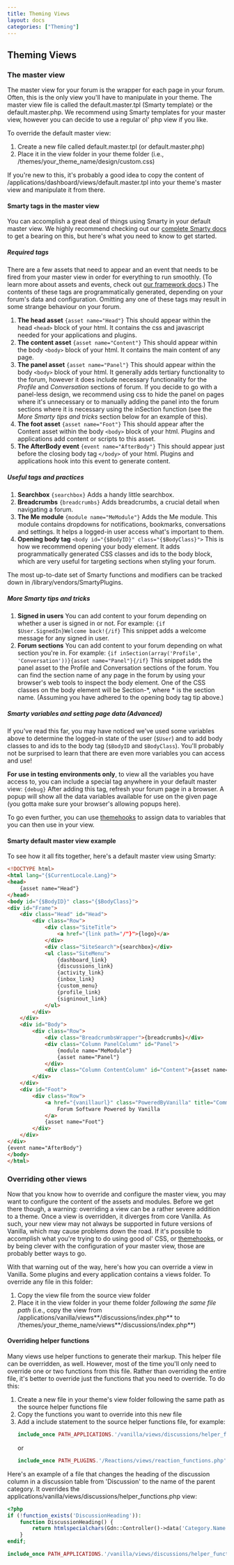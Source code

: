 ```yaml
---
title: Theming Views
layout: docs
categories: ["Theming"]
---
```


## Theming Views

### The master view

The master view for your forum is the wrapper for each page in your forum. Often, this is the only view you'll have to manipulate in your theme. The master view file is called the default.master.tpl (Smarty template) or the default.master.php. We recommend using Smarty templates for your master view, however you can decide to use a regular ol' php view if you like.

To override the default master view:

1. Create a new file called default.master.tpl (or default.master.php)
2. Place it in the view folder in your theme folder (i.e., /themes/your_theme_name/design/custom.css)

If you're new to this, it's probably a good idea to copy the content of /applications/dashboard/views/default.master.tpl into your theme's master view and manipulate it from there.

#### Smarty tags in the master view

You can accomplish a great deal of things using Smarty in your default master view. We highly recommend checking out our [complete Smarty docs](/theming/smarty) to get a bearing on this, but here's what you need to know to get started.

##### Required tags

There are a few assets that need to appear and an event that needs to be fired from your master view in order for everything to run smoothly. (To learn more about assets and events, check out [our framework docs](/developers/framework).) The contents of these tags are programmatically generated, depending on your forum's data and configuration. Omitting any one of these tags may result in some strange behaviour on your forum.

1. **The head asset** `{asset name="Head"}` This should appear within the head `<head>` block of your html. It contains the css and javascript needed for your applications and plugins.
2. **The content asset** `{asset name="Content"}` This should appear within the body `<body>` block of your html. It contains the main content of any page.
3. **The panel asset** `{asset name="Panel"}` This should appear within the body `<body>` block of your html. It generally adds tertiary functionality to the forum, however it does include necessary functionality for the *Profile* and *Conversation* sections of forum. If you decide to go with a panel-less design, we recommend using css to hide the panel on pages where it's unnecessary or to manually adding the panel into the forum sections where it is necessary using the inSection function (see the *More Smarty tips and tricks* section below for an example of this).
4. **The foot asset** `{asset name="Foot"}` This should appear after the Content asset within the body `<body>` block of your html. Plugins and applications add content or scripts to this asset.
5. **The AfterBody event** `{event name="AfterBody"}` This should appear just before the closing body tag `</body>` of your html. Plugins and applications hook into this event to generate content.

##### Useful tags and practices

1. **Searchbox** `{searchbox}` Adds a handy little searchbox.
2. **Breadcrumbs** `{breadcrumbs}` Adds breadcrumbs, a crucial detail when navigating a forum.
3. **The Me module** `{module name="MeModule"}` Adds the Me module. This module contains dropdowns for notifications, bookmarks, conversations and settings. It helps a logged-in user access what's important to them.
4. **Opening body tag** `<body id="{$BodyID}" class="{$BodyClass}">` This is how we recommend opening your body element. It adds programmatically generated CSS classes and ids to the body block, which are very useful for targeting sections when styling your forum.

The most up-to-date set of Smarty functions and modifiers can be tracked down in /library/vendors/SmartyPlugins.

##### More Smarty tips and tricks

1. **Signed in users** You can add content to your forum depending on whether a user is signed in or not. For example: `{if $User.SignedIn}Welcome back!{/if}` This  snippet adds a welcome message for any signed in user.
2. **Forum sections** You can add content to your forum depending on what section you're in. For example: `{if inSection(array('Profile', 'Conversation'))}{asset name="Panel"}{/if}` This snippet adds the panel asset to the Profile and Conversation sections of the forum. You can find the section name of any page in the forum by using your browser's web tools to inspect the body element. One of the CSS classes on the body element will be Section-\*, where \* is the section name. (Assuming you have adhered to the opening body tag tip above.)

##### Smarty variables and setting page data (Advanced)

If you've read this far, you may have noticed we've used some variables above to determine the logged-in state of the user (`$User`) and to add body classes to and ids to the body tag (`$BodyID` and `$BodyClass`). You'll probably not be surprised to learn that there are even more variables you can access and use!

**For use in testing environments only**, to view all the variables you have access to, you can include a special tag anywhere in your default master view: `{debug}` After adding this tag, refresh your forum page in a browser. A popup will show all the data variables available for use on the given page (you gotta make sure your browser's allowing popups here).

To go even further, you can use [themehooks](/theming/hooks) to assign data to variables that you can then use in your view.

#### Smarty default master view example

To see how it all fits together, here's a default master view using Smarty:

```html
<!DOCTYPE html>
<html lang="{$CurrentLocale.Lang}">
<head>
    {asset name="Head"}
</head>
<body id="{$BodyID}" class="{$BodyClass}">
<div id="Frame">
    <div class="Head" id="Head">
        <div class="Row">
            <div class="SiteTitle">
                <a href="{link path="/"}">{logo}</a>
            </div>
            <div class="SiteSearch">{searchbox}</div>
            <ul class="SiteMenu">
                {dashboard_link}
                {discussions_link}
                {activity_link}
                {inbox_link}
                {custom_menu}
                {profile_link}
                {signinout_link}
            </ul>
        </div>
    </div>
    <div id="Body">
        <div class="Row">
            <div class="BreadcrumbsWrapper">{breadcrumbs}</div>
            <div class="Column PanelColumn" id="Panel">
                {module name="MeModule"}
                {asset name="Panel"}
            </div>
            <div class="Column ContentColumn" id="Content">{asset name="Content"}</div>
        </div>
    </div>
    <div id="Foot">
        <div class="Row">
            <a href="{vanillaurl}" class="PoweredByVanilla" title="Community Software by Vanilla Forums">
                Forum Software Powered by Vanilla
            </a>
            {asset name="Foot"}
        </div>
    </div>
</div>
{event name="AfterBody"}
</body>
</html>
```

### Overriding other views

Now that you know how to override and configure the master view, you may want to configure the content of the assets and modules. Before we get there though, a warning: overriding a view can be a rather severe addition to a theme. Once a view is overridden, it diverges from core Vanilla. As such, your new view may not always be supported in future versions of Vanilla, which may cause problems down the road. If it's possible to accomplish what you're trying to do using good ol' CSS, or [themehooks](/theming/themehooks), or by being clever with the configuration of your master view, those are probably better ways to go.

With that warning out of the way, here's how you can override a view in Vanilla. Some plugins and every application contains a views folder. To override any file in this folder:

1. Copy the view file from the source view folder
2. Place it in the view folder in your theme folder *following the same file path* (i.e., copy the view from /applications/vanilla/views**/discussions/index.php** to /themes/your_theme_name/views**/discussions/index.php**)

#### Overriding helper functions

Many views use helper functions to generate their markup. This helper file can be overridden, as well. However, most of the time you'll only need to override one or two functions from this file. Rather than overriding the entire file, it's better to override just the functions that you need to override. To do this:

1. Create a new file in your theme's view folder following the same path as the source helper functions file
2. Copy the functions you want to override into this new file
3. Add a include statement to the source helper functions file, for example:
    ```php
    include_once PATH_APPLICATIONS.'/vanilla/views/discussions/helper_functions.php';
    ```
    or
    ```php
    include_once PATH_PLUGINS.'/Reactions/views/reaction_functions.php';
    ```

Here's an example of a file that changes the heading of the discussion column in a discussion table from 'Discussion' to the name of the parent category. It overrides the applications/vanilla/views/discussions/helper_functions.php view:

```php
<?php
if (!function_exists('DiscussionHeading')):
    function DiscussionHeading() {
        return htmlspecialchars(Gdn::Controller()->data('Category.Name', T('Discussion')));
    }
endif;

include_once PATH_APPLICATIONS.'/vanilla/views/discussions/helper_functions.php';
```
